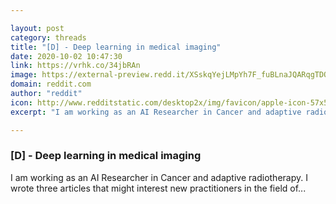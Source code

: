 ```yaml
---

layout: post
category: threads
title: "[D] - Deep learning in medical imaging"
date: 2020-10-02 10:47:30
link: https://vrhk.co/34jbRAn
image: https://external-preview.redd.it/XSskqYejLMpYh7F_fuBLnaJQARqgTDQihx5noZ55Puw.jpg?width=1054&height=405&auto=webp&crop=1054:405,smart&s=5a9fac5e62241538f0e82eac7466c8bbe6093346
domain: reddit.com
author: "reddit"
icon: http://www.redditstatic.com/desktop2x/img/favicon/apple-icon-57x57.png
excerpt: "I am working as an AI Researcher in Cancer and adaptive radiotherapy. I wrote three articles that might interest new practitioners in the field of..."

---
```


### [D] - Deep learning in medical imaging

I am working as an AI Researcher in Cancer and adaptive radiotherapy. I wrote three articles that might interest new practitioners in the field of...